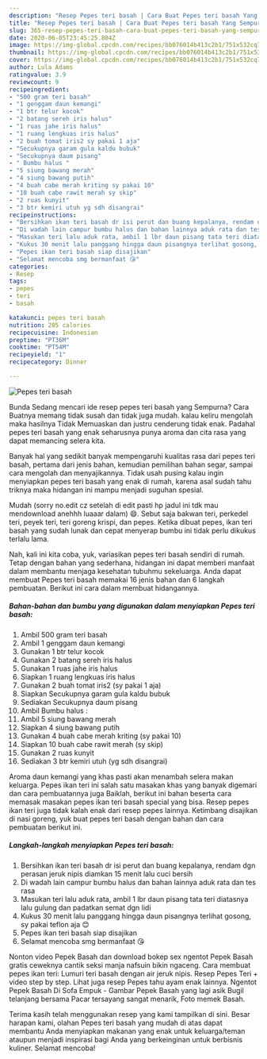 ```yaml
---
description: "Resep Pepes teri basah | Cara Buat Pepes teri basah Yang Sempurna"
title: "Resep Pepes teri basah | Cara Buat Pepes teri basah Yang Sempurna"
slug: 365-resep-pepes-teri-basah-cara-buat-pepes-teri-basah-yang-sempurna
date: 2020-06-05T23:45:25.804Z
image: https://img-global.cpcdn.com/recipes/bb076014b413c2b1/751x532cq70/pepes-teri-basah-foto-resep-utama.jpg
thumbnail: https://img-global.cpcdn.com/recipes/bb076014b413c2b1/751x532cq70/pepes-teri-basah-foto-resep-utama.jpg
cover: https://img-global.cpcdn.com/recipes/bb076014b413c2b1/751x532cq70/pepes-teri-basah-foto-resep-utama.jpg
author: Lula Adams
ratingvalue: 3.9
reviewcount: 9
recipeingredient:
- "500 gram teri basah"
- "1 genggam daun kemangi"
- "1 btr telur kocok"
- "2 batang sereh iris halus"
- "1 ruas jahe iris halus"
- "1 ruang lengkuas iris halus"
- "2 buah tomat iris2 sy pakai 1 aja"
- "Secukupnya garam gula kaldu bubuk"
- "Secukupnya daum pisang"
- " Bumbu halus "
- "5 siung bawang merah"
- "4 siung bawang putih"
- "4 buah cabe merah kriting sy pakai 10"
- "10 buah cabe rawit merah sy skip"
- "2 ruas kunyit"
- "3 btr kemiri utuh yg sdh disangrai"
recipeinstructions:
- "Bersihkan ikan teri basah dr isi perut dan buang kepalanya, rendam dgn perasan jeruk nipis diamkan 15 menit lalu cuci bersih"
- "Di wadah lain campur bumbu halus dan bahan lainnya aduk rata dan tes rasa"
- "Masukan teri lalu aduk rata, ambil 1 lbr daun pisang tata teri diatasnya lalu gulung dan padatkan semat dgn lidi"
- "Kukus 30 menit lalu panggang hingga daun pisangnya terlihat gosong, sy pakai teflon aja 😊"
- "Pepes ikan teri basah siap disajikan"
- "Selamat mencoba smg bermanfaat 😘"
categories:
- Resep
tags:
- pepes
- teri
- basah

katakunci: pepes teri basah 
nutrition: 205 calories
recipecuisine: Indonesian
preptime: "PT36M"
cooktime: "PT54M"
recipeyield: "1"
recipecategory: Dinner

---
```



![Pepes teri basah](https://img-global.cpcdn.com/recipes/bb076014b413c2b1/751x532cq70/pepes-teri-basah-foto-resep-utama.jpg)

Bunda Sedang mencari ide resep pepes teri basah yang Sempurna? Cara Buatnya memang tidak susah dan tidak juga mudah. kalau keliru mengolah maka hasilnya Tidak Memuaskan dan justru cenderung tidak enak. Padahal pepes teri basah yang enak seharusnya punya aroma dan cita rasa yang dapat memancing selera kita.

Banyak hal yang sedikit banyak mempengaruhi kualitas rasa dari pepes teri basah, pertama dari jenis bahan, kemudian pemilihan bahan segar, sampai cara mengolah dan menyajikannya. Tidak usah pusing kalau ingin menyiapkan pepes teri basah yang enak di rumah, karena asal sudah tahu triknya maka hidangan ini mampu menjadi suguhan spesial.

Mudah (sorry no.edit cz setelah di edit pasti hp jadul ini tdk mau mendownload anehhh luaaar dalam) 😄. Sebut saja bakwan teri, perkedel teri, peyek teri, teri goreng krispi, dan pepes. Ketika dibuat pepes, ikan teri basah yang sudah lunak dan cepat menyerap bumbu ini tidak perlu dikukus terlalu lama.


Nah, kali ini kita coba, yuk, variasikan pepes teri basah sendiri di rumah. Tetap dengan bahan yang sederhana, hidangan ini dapat memberi manfaat dalam membantu menjaga kesehatan tubuhmu sekeluarga. Anda dapat membuat Pepes teri basah memakai 16 jenis bahan dan 6 langkah pembuatan. Berikut ini cara dalam membuat hidangannya.

<!--inarticleads1-->

##### Bahan-bahan dan bumbu yang digunakan dalam menyiapkan Pepes teri basah:

1. Ambil 500 gram teri basah
1. Ambil 1 genggam daun kemangi
1. Gunakan 1 btr telur kocok
1. Gunakan 2 batang sereh iris halus
1. Gunakan 1 ruas jahe iris halus
1. Siapkan 1 ruang lengkuas iris halus
1. Gunakan 2 buah tomat iris2 (sy pakai 1 aja)
1. Siapkan Secukupnya garam gula kaldu bubuk
1. Sediakan Secukupnya daum pisang
1. Ambil  Bumbu halus :
1. Ambil 5 siung bawang merah
1. Siapkan 4 siung bawang putih
1. Gunakan 4 buah cabe merah kriting (sy pakai 10)
1. Siapkan 10 buah cabe rawit merah (sy skip)
1. Gunakan 2 ruas kunyit
1. Sediakan 3 btr kemiri utuh (yg sdh disangrai)


Aroma daun kemangi yang khas pasti akan menambah selera makan keluarga. Pepes ikan teri ini salah satu masakan khas yang banyak digemari dan cara pembuatannya juga Baiklah, berikut ini bahan beserta cara memasak masakan pepes ikan teri basah special yang bisa. Resep pepes ikan teri juga tidak kalah enak dari resep pepes lainnya. Ketimbang disajikan di nasi goreng, yuk buat pepes teri basah dengan bahan dan cara pembuatan berikut ini. 

<!--inarticleads2-->

##### Langkah-langkah menyiapkan Pepes teri basah:

1. Bersihkan ikan teri basah dr isi perut dan buang kepalanya, rendam dgn perasan jeruk nipis diamkan 15 menit lalu cuci bersih
1. Di wadah lain campur bumbu halus dan bahan lainnya aduk rata dan tes rasa
1. Masukan teri lalu aduk rata, ambil 1 lbr daun pisang tata teri diatasnya lalu gulung dan padatkan semat dgn lidi
1. Kukus 30 menit lalu panggang hingga daun pisangnya terlihat gosong, sy pakai teflon aja 😊
1. Pepes ikan teri basah siap disajikan
1. Selamat mencoba smg bermanfaat 😘


Nonton video Pepek Basah dan download bokep sex ngentot Pepek Basah gratis ceweknya cantik seksi manja nafsuin bikin ngaceng. Cara membuat pepes ikan teri: Lumuri teri basah dengan air jeruk nipis. Resep Pepes Teri + video step by step. Lihat juga resep Pepes tahu ayam enak lainnya. Ngentot Pepek Basah Di Sofa Empuk - Gambar Pepek Basah yang lagi asik Bugil telanjang bersama Pacar tersayang sangat menarik, Foto memek Basah. 

Terima kasih telah menggunakan resep yang kami tampilkan di sini. Besar harapan kami, olahan Pepes teri basah yang mudah di atas dapat membantu Anda menyiapkan makanan yang enak untuk keluarga/teman ataupun menjadi inspirasi bagi Anda yang berkeinginan untuk berbisnis kuliner. Selamat mencoba!
